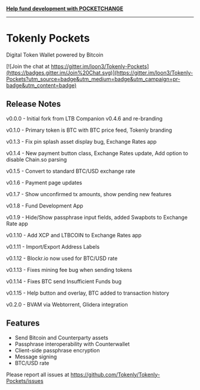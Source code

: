 __[Help fund development with POCKETCHANGE](http://swapbot.tokenly.com/public/loon3/f769ae27-43c7-4fc9-93ab-126a1737930a)__

---

# Tokenly Pockets

Digital Token Wallet powered by Bitcoin

[![Join the chat at https://gitter.im/loon3/Tokenly-Pockets](https://badges.gitter.im/Join%20Chat.svg)](https://gitter.im/loon3/Tokenly-Pockets?utm_source=badge&utm_medium=badge&utm_campaign=pr-badge&utm_content=badge)

## Release Notes

v0.0.0 - Initial fork from LTB Companion v0.4.6 and re-branding

v0.1.0 - Primary token is BTC with BTC price feed, Tokenly branding 

v0.1.3 - Fix pin splash asset display bug, Exchange Rates app

v0.1.4 - New payment button class, Exchange Rates update, Add option to disable Chain.so parsing

v0.1.5 - Convert to standard BTC/USD exchange rate

v0.1.6 - Payment page updates

v0.1.7 - Show unconfirmed tx amounts, show pending new features

v0.1.8 - Fund Development App

v0.1.9 - Hide/Show passphrase input fields, added Swapbots to Exchange Rate app

v0.1.10 - Add XCP and LTBCOIN to Exchange Rates app

v0.1.11 - Import/Export Address Labels

v0.1.12 - Blockr.io now used for BTC/USD rate

v0.1.13 - Fixes mining fee bug when sending tokens

v0.1.14 - Fixes BTC send Insufficient Funds bug

v0.1.15 - Help button and overlay, BTC added to transaction history

v0.2.0 - BVAM via Webtorrent, Glidera integration

## Features

- Send Bitcoin and Counterparty assets
- Passphrase interoperability with Counterwallet
- Client-side passphrase encryption
- Message signing
- BTC/USD rate

Please report all issues at https://github.com/Tokenly/Tokenly-Pockets/issues
